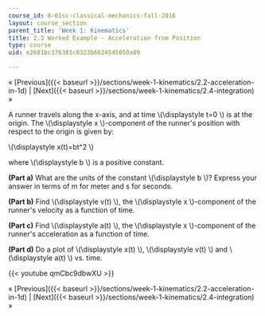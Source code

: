 ```yaml
---
course_id: 8-01sc-classical-mechanics-fall-2016
layout: course_section
parent_title: 'Week 1: Kinematics'
title: 2.3 Worked Example - Acceleration from Position
type: course
uid: e2681bc376381c8323b6624545050a09

---
```


« [Previous]({{< baseurl >}}/sections/week-1-kinematics/2.2-acceleration-in-1d) | [Next]({{< baseurl >}}/sections/week-1-kinematics/2.4-integration) »

A runner travels along the x-axis, and at time \\(\\displaystyle t=0 \\) is at the origin. The \\(\\displaystyle x \\)-component of the runner's position with respect to the origin is given by:

\\(\\displaystyle x(t)=bt^2 \\)

where \\(\\displaystyle b \\) is a positive constant.

**(Part a)** What are the units of the constant \\(\\displaystyle b \\)? Express your answer in terms of m for meter and s for seconds.

**(Part b)** Find \\(\\displaystyle v(t) \\), the \\(\\displaystyle x \\)-component of the runner's velocity as a function of time.

**(Part c)** Find \\(\\displaystyle a(t) \\), the \\(\\displaystyle x \\)-component of the runner's acceleration as a function of time.

**(Part d)** Do a plot of \\(\\displaystyle x(t) \\), \\(\\displaystyle v(t) \\) and \\(\\displaystyle a(t) \\) vs. time.

{{< youtube qmCbc9dbwXU >}}

« [Previous]({{< baseurl >}}/sections/week-1-kinematics/2.2-acceleration-in-1d) | [Next]({{< baseurl >}}/sections/week-1-kinematics/2.4-integration) »